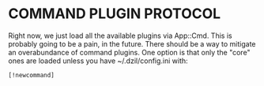 
# COMMAND PLUGIN PROTOCOL

Right now, we just load all the available plugins via App::Cmd.  This is
probably going to be a pain, in the future.  There should be a way to mitigate
an overabundance of command plugins.  One option is that only the "core" ones
are loaded unless you have ~/.dzil/config.ini with:

    [!newcommand]

